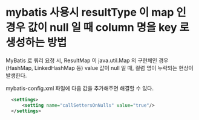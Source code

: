 # mybatis 사용시 resultType 이 map 인 경우 값이 null 일 때 column 명을 key 로 생성하는 방법

MyBatis 로 쿼리 요청 시, ResultMap 이 java.util.Map 의 구현체인 경우 (HashMap, LinkedHashMap 등) value 값이 null 일 때, 컬럼 명이 누락되는 현상이 발생한다.

mybatis-config.xml 파일에 다음 값을 추가해주면 해결할 수 있다.

```xml
  <settings>
	  <setting name="callSettersOnNulls" value="true"/>
  </settings>
```
